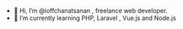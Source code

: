 - 👋 Hi, I’m @ioffchanatsanan ,  freelance web developer.
- 🌱 I’m currently learning PHP, Laravel , Vue.js and Node.js
 

<!---
ioffchanatsanan/ioffchanatsanan is a ✨ special ✨ repository because its `README.md` (this file) appears on your GitHub profile.
You can click the Preview link to take a look at your changes.
--->
